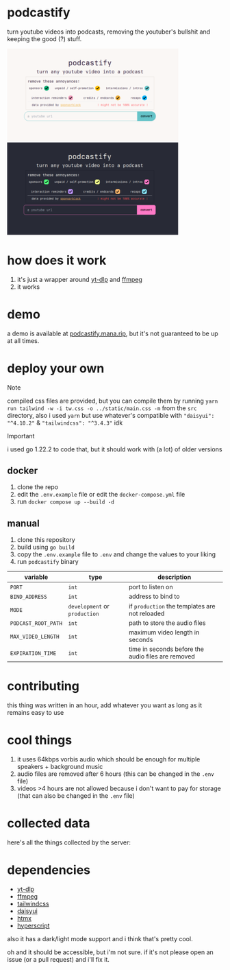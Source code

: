 # podcastify

turn youtube videos into podcasts, removing the youtuber's bullshit and keeping the good (?) stuff.

<p float="left">
    <img src="./assets/podcastify_light.webp" width="400" alt="light mode ui" />
    <img src="./assets/podcastify_dark.webp" width="400" alt="dark mode ui" />
</p>

# how does it work

1. it's just a wrapper around [yt-dlp](https://github.com/yt-dlp/yt-dlp) and [ffmpeg](https://ffmpeg.org/)
2. it works

# demo

a demo is available at [podcastify.mana.rip](https://podcastify.mana.rip), but it's not guaranteed to be up at all times.

# deploy your own

> [!NOTE]
> compiled css files are provided, but you can compile them by running `yarn run tailwind -w -i tw.css -o ../static/main.css -m` from the `src` directory, also i used `yarn` but use whatever's compatible with `"daisyui": "^4.10.2"` & `"tailwindcss": "^3.4.3"` idk

> [!IMPORTANT]
> i used go 1.22.2 to code that, but it should work with (a lot) of older versions

## docker

1. clone the repo
2. edit the `.env.example` file or edit the `docker-compose.yml` file
3. run `docker compose up --build -d`

## manual

1. clone this repository
2. build using `go build`
3. copy the `.env.example` file to `.env` and change the values to your liking
4. run `podcastify` binary

| variable | type | description |
| --- | --- | --- |
| `PORT` | `int` | port to listen on |
| `BIND_ADDRESS` | `int` | address to bind to |
| `MODE` | `development` or `production` | if `production` the templates are not reloaded |
| `PODCAST_ROOT_PATH` | `int` | path to store the audio files |
| `MAX_VIDEO_LENGTH` | `int` | maximum video length in seconds |
| `EXPIRATION_TIME` | `int` | time in seconds before the audio files are removed |

# contributing

this thing was written in an hour, add whatever you want as long as it remains easy to use

# cool things

1. it uses 64kbps vorbis audio which should be enough for multiple speakers + background music
2. audio files are removed after 6 hours (this can be changed in the `.env` file)
3. videos >4 hours are not allowed because i don't want to pay for storage (that can also be changed in the `.env` file)

# collected data

here's all the things collected by the server:

# dependencies

- [yt-dlp](https://github.com/yt-dlp/yt-dlp)
- [ffmpeg](https://ffmpeg.org/)
- [tailwindcss](https://tailwindcss.com/)
- [daisyui](https://daisyui.com/)
- [htmx](https://htmx.org/)
- [hyperscript](https://hyperscript.org/)

also it has a dark/light mode support and i think that's pretty cool.

oh and it should be accessible, but i'm not sure. if it's not please open an issue (or a pull request) and i'll fix it.